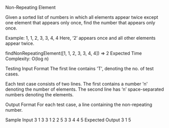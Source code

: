 Non-Repeating Element


Given a sorted list of numbers in which all elements appear twice except one element that appears only once, find the number that appears only once.

Example:
1, 1, 2, 3, 3, 4, 4
Here, ‘2’ appears once and all other elements appear twice.

findNonRepeatingElement([1, 1, 2, 3, 3, 4, 4]) => 2
Expected Time Complexity: O(log n)

Testing
Input Format
The first line contains 'T', denoting the no. of test cases.

Each test case consists of two lines. The first contains a number 'n' denoting the number of elements. The second line has ‘n’ space-separated numbers denoting the elements.

Output Format
For each test case, a line containing the non-repeating number.

Sample Input
3
1
3
3
1 2 2
5
3 3 4 4 5
Expected Output
3
1
5